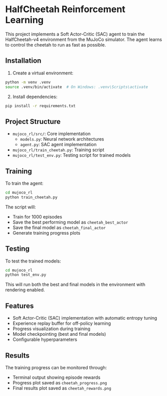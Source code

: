 # HalfCheetah Reinforcement Learning

This project implements a Soft Actor-Critic (SAC) agent to train the HalfCheetah-v4 environment from the MuJoCo simulator. The agent learns to control the cheetah to run as fast as possible.

## Installation

1. Create a virtual environment:
```bash
python -m venv .venv
source .venv/bin/activate  # On Windows: .venv\Scripts\activate
```

2. Install dependencies:
```bash
pip install -r requirements.txt
```

## Project Structure

- `mujoco_rl/src/`: Core implementation
  - `models.py`: Neural network architectures
  - `agent.py`: SAC agent implementation
- `mujoco_rl/train_cheetah.py`: Training script
- `mujoco_rl/test_env.py`: Testing script for trained models

## Training

To train the agent:

```bash
cd mujoco_rl
python train_cheetah.py
```

The script will:
- Train for 1000 episodes
- Save the best performing model as `cheetah_best_actor`
- Save the final model as `cheetah_final_actor`
- Generate training progress plots

## Testing

To test the trained models:

```bash
cd mujoco_rl
python test_env.py
```

This will run both the best and final models in the environment with rendering enabled.

## Features

- Soft Actor-Critic (SAC) implementation with automatic entropy tuning
- Experience replay buffer for off-policy learning
- Progress visualization during training
- Model checkpointing (best and final models)
- Configurable hyperparameters

## Results

The training progress can be monitored through:
- Terminal output showing episode rewards
- Progress plot saved as `cheetah_progress.png`
- Final results plot saved as `cheetah_rewards.png` 
